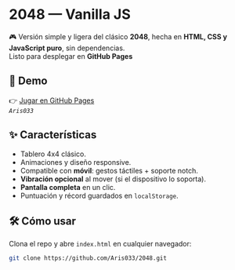 # 2048 — Vanilla JS

🎮 Versión simple y ligera del clásico **2048**, hecha en **HTML, CSS y JavaScript puro**, sin dependencias.  
Listo para desplegar en **GitHub Pages** 

## 🚀 Demo
👉 [Jugar en GitHub Pages](https://Aris033.github.io/2048/)  
*`Aris033`*

## ✨ Características
- Tablero 4x4 clásico.
- Animaciones y diseño responsive.
- Compatible con **móvil**: gestos táctiles + soporte notch.
- **Vibración opcional** al mover (si el dispositivo lo soporta).
- **Pantalla completa** en un clic.
- Puntuación y récord guardados en `localStorage`.

## 🛠 Cómo usar
Clona el repo y abre `index.html` en cualquier navegador:

```bash
git clone https://github.com/Aris033/2048.git
